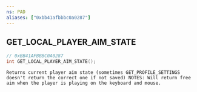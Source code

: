 ```yaml
---
ns: PAD
aliases: ["0xbb41afbbbc0a0287"]
---
```

## GET_LOCAL_PLAYER_AIM_STATE

```c
// 0xBB41AFBBBC0A0287
int GET_LOCAL_PLAYER_AIM_STATE();
```

```
Returns current player aim state (sometimes GET_PROFILE_SETTINGS doesn't return the correct one if not saved) NOTES: Will return free aim when the player is playing on the keyboard and mouse.
```
